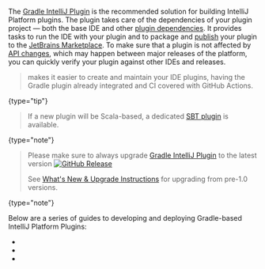 [//]: # (title: Building Plugins with Gradle)

<!-- Copyright 2000-2022 JetBrains s.r.o. and other contributors. Use of this source code is governed by the Apache 2.0 license that can be found in the LICENSE file. -->

The [Gradle IntelliJ Plugin](tools_gradle_intellij_plugin.md) is the recommended solution for building IntelliJ Platform plugins.
The plugin takes care of the dependencies of your plugin project — both the base IDE and other [plugin dependencies](plugin_dependencies.md).
It provides tasks to run the IDE with your plugin and to package and [publish](deployment.md) your plugin to the [JetBrains Marketplace](https://plugins.jetbrains.com).
To make sure that a plugin is not affected by [API changes](api_changes_list.md), which may happen between major releases of the platform, you can quickly verify your plugin against other IDEs and releases.

> [](github_template.md) makes it easier to create and maintain your IDE plugins, having the Gradle plugin already integrated and CI covered with GitHub Actions.
>
{type="tip"}

> If a new plugin will be Scala-based, a dedicated [SBT plugin](https://github.com/JetBrains/sbt-idea-plugin) is available.
>
{type="note"}


> Please make sure to always upgrade [Gradle IntelliJ Plugin](tools_gradle_intellij_plugin.md) to the latest version [![GitHub Release](https://img.shields.io/github/release/jetbrains/gradle-intellij-plugin.svg?style=flat-square)](https://github.com/jetbrains/gradle-intellij-plugin/releases)
>
> See [What's New & Upgrade Instructions](https://lp.jetbrains.com/gradle-intellij-plugin) for upgrading from pre-1.0 versions.
>
{type="note"}

Below are a series of guides to developing and deploying Gradle-based IntelliJ Platform Plugins:

* [](gradle_prerequisites.md)
* [](gradle_guide.md)
* [](deployment.md)
